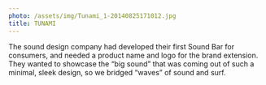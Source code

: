 ```yaml
---
photo: /assets/img/Tunami_1-20140825171012.jpg
title: TUNAMI
---
```

<p>The sound design company had developed their first Sound Bar for consumers, and needed a product name and logo for the brand extension. They wanted to showcase the “big sound” that was coming out of such a minimal, sleek design, so we bridged “waves” of sound and surf.</p>